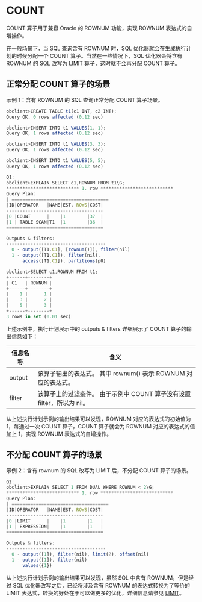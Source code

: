 COUNT 
==========================

COUNT 算子用于兼容 Oracle 的 ROWNUM 功能，实现 ROWNUM 表达式的自增操作。

在一般场景下，当 SQL 查询含有 ROWNUM 时，SQL 优化器就会在生成执行计划的时候分配一个 COUNT 算子。当然在一些情况下，SQL 优化器会将含有 ROWNUM 的 SQL 改写为 LIMIT 算子，这时就不会再分配 COUNT 算子。

正常分配 COUNT 算子的场景 
-------------------------------------

示例 1：含有 ROWNUM 的 SQL 查询正常分配 COUNT 算子场景。

```javascript
obclient>CREATE TABLE t1(c1 INT, c2 INT);
Query OK, 0 rows affected (0.12 sec)

obclient>INSERT INTO t1 VALUES(1, 1);
Query OK, 1 rows affected (0.12 sec)

obclient>INSERT INTO t1 VALUES(3, 3);
Query OK, 1 rows affected (0.12 sec)

obclient>INSERT INTO t1 VALUES(5, 5);
Query OK, 1 rows affected (0.12 sec)

Q1: 
obclient>EXPLAIN SELECT c1,ROWNUM FROM t1\G;
*************************** 1. row ***************************
Query Plan:
| ====================================
|ID|OPERATOR   |NAME|EST. ROWS|COST|
------------------------------------
|0 |COUNT      |    |1        |37  |
|1 | TABLE SCAN|T1  |1        |36  |
====================================

Outputs & filters: 
-------------------------------------
  0 - output([T1.C1], [rownum()]), filter(nil)
  1 - output([T1.C1]), filter(nil), 
      access([T1.C1]), partitions(p0)

obclient>SELECT c1,ROWNUM FROM t1;
+------+--------+
| C1   | ROWNUM |
+------+--------+
|    1 |      1 |
|    3 |      2 |
|    5 |      3 |
+------+--------+
3 rows in set (0.01 sec)
```



上述示例中，执行计划展示中的 outputs \& filters 详细展示了 COUNT 算子的输出信息如下：


| **信息名称** |                            **含义**                             |
|----------|---------------------------------------------------------------|
| output   | 该算子输出的表达式。 其中 rownum() 表示 ROWNUM 对应的表达式。      |
| filter   | 该算子上的过滤条件。 由于示例中 COUNT 算子没有设置 filter，所以为 nil。 |



从上述执行计划示例的输出结果可以发现，ROWNUM 对应的表达式的初始值为 1，每通过一次 COUNT 算子，COUNT 算子就会为 ROWNUM 对应的表达式的值加上 1，实现 ROWNUM 表达式的自增操作。

不分配 COUNT 算子的场景 
------------------------------------

示例 2：含有 rownum 的 SQL 改写为 LIMIT 后，不分配 COUNT 算子的场景。

```javascript
Q2:
obclient>EXPLAIN SELECT 1 FROM DUAL WHERE ROWNUM < 2\G;
*************************** 1. row ***************************
Query Plan:
| ====================================
|ID|OPERATOR   |NAME|EST. ROWS|COST|
------------------------------------
|0 |LIMIT      |    |1        |1   |
|1 | EXPRESSION|    |1        |1   |
====================================

Outputs & filters: 
-------------------------------------
  0 - output([1]), filter(nil), limit(?), offset(nil)
  1 - output([1]), filter(nil)
      values({1})
```



从上述执行计划示例的输出结果可以发现，虽然 SQL 中含有 ROWNUM，但是经过 SQL 优化器改写之后，已经将涉及含有 ROWNUM 的表达式转换为了等价的 LIMIT 表达式，转换的好处在于可以做更多的优化，详细信息请参见 [LIMIT](/docs-cn/12.sql-optimization-guide-1/2.sql-execution-plan-3/2.execution-plan-operator-2/12.LIMIT-1-2/)。

